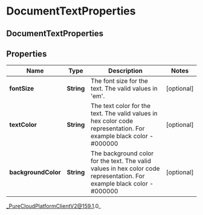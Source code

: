 # DocumentTextProperties

## DocumentTextProperties

## Properties

|Name | Type | Description | Notes|
|------------ | ------------- | ------------- | -------------|
| **fontSize** | **String** | The font size for the text. The valid values in &#39;em&#39;. | [optional] |
| **textColor** | **String** | The text color for the text. The valid values in hex color code representation. For example black color - #000000 | [optional] |
| **backgroundColor** | **String** | The background color for the text. The valid values in hex color code representation. For example black color - #000000 | [optional] |



_PureCloudPlatformClientV2@159.1.0_
